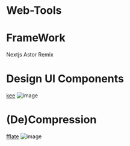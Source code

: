 # Web-Tools

# FrameWork
Nextjs
Astor
Remix

# Design UI Components
[kee](https://kee.so/)
![image](https://github.com/jeffreys-cat/Web-Tools/assets/11832969/c44f32ed-e43f-4229-9a7e-de4906cbf604)


# (De)Compression
[fflate](https://github.com/101arrowz/fflate)
![image](https://github.com/jeffreys-cat/Web-Tools/assets/11832969/def87036-c878-4b0f-bab0-8699ea2d9240)
